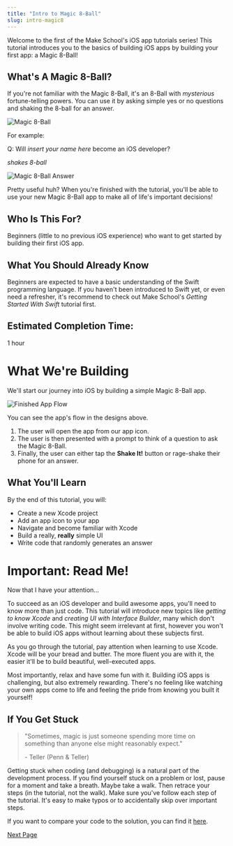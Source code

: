 ```yaml
---
title: "Intro to Magic 8-Ball"
slug: intro-magic8
---
```


Welcome to the first of the Make School's iOS app tutorials series! This tutorial introduces you to the basics of building iOS apps by building your first app: a Magic 8-Ball!

## What's A Magic 8-Ball?
If you're not familiar with the Magic 8-Ball, it's an 8-Ball with _mysterious_ fortune-telling powers. You can use it by asking simple yes or no questions and shaking the 8-ball for an answer.

![Magic 8-Ball](assets/magic_8_ball.png)

For example:

Q: Will _insert your name here_ become an iOS developer?

_shakes 8-ball_

![Magic 8-Ball Answer](assets/signs_point.jpg)

Pretty useful huh? When you're finished with the tutorial, you'll be able to use your new Magic 8-Ball app to make all of life's important decisions!

## Who Is This For?

Beginners (little to no previous iOS experience) who want to get started by building their first iOS app.

## What You Should Already Know

Beginners are expected to have a basic understanding of the Swift programming language. If you haven't been introduced to Swift yet, or even need a refresher, it's recommend to check out Make School's _Getting Started With Swift_ tutorial first.

## Estimated Completion Time:

1 hour

# What We're Building

We'll start our journey into iOS by building a simple Magic 8-Ball app.

![Finished App Flow](assets/finished_app_flow.png)

You can see the app's flow in the designs above.

1. The user will open the app from our app icon.
2. The user is then presented with a prompt to think of a question to ask the Magic 8-Ball.
3. Finally, the user can either tap the **Shake It!** button or rage-shake their phone for an answer.

## What You'll Learn

By the end of this tutorial, you will:

- Create a new Xcode project
- Add an app icon to your app
- Navigate and become familiar with Xcode
- Build a really, **really** simple UI
- Write code that randomly generates an answer

# Important: Read Me!

Now that I have your attention...

To succeed as an iOS developer and build awesome apps, you'll need to know more than just code. This tutorial will introduce new topics like _getting to know Xcode_ and _creating UI with Interface Builder_, many which don't involve writing code. This might seem irrelevant at first, however you won't be able to build iOS apps without learning about these subjects first.

As you go through the tutorial, pay attention when learning to use Xcode. Xcode will be your bread and butter. The more fluent you are with it, the easier it'll be to build beautiful, well-executed apps.

Most importantly, relax and have some fun with it. Building iOS apps is challenging, but also extremely rewarding. There's no feeling like watching your own apps come to life and feeling the pride from knowing you built it yourself!

## If You Get Stuck

> "Sometimes, magic is just someone spending more time on something than anyone else might reasonably expect."
>
> \- Teller (Penn & Teller)

Getting stuck when coding (and debugging) is a natural part of the development process. If you find yourself stuck on a problem or lost, pause for a moment and take a breath. Maybe take a walk. Then retrace your steps (in the tutorial, not the walk). Make sure you've follow each step of the tutorial. It's easy to make typos or to accidentally skip over important steps.

If you want to compare your code to the solution, you can find it [here](https://github.com/MakeSchool-Tutorials/Magic-8Ball-Swift4-Solution).

[Next Page](https://github.com/MondaleFelix/Magic-8Ball-Swift4/blob/master/P2-New-Project/content.md)
